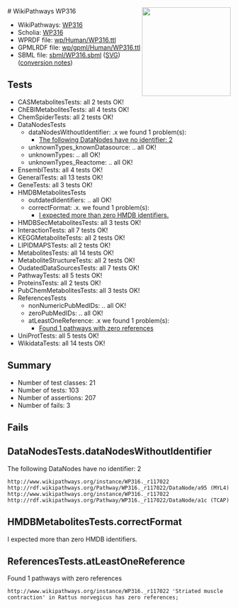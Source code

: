 <img style="float: right; width: 200px" src="../logo.png" />
# WikiPathways WP316

* WikiPathways: [WP316](https://identifiers.org/wikipathways:WP316)
* Scholia: [WP316](https://scholia.toolforge.org/wikipathways/WP316)
* WPRDF file: [wp/Human/WP316.ttl](../wp/Human/WP316.ttl)
* GPMLRDF file: [wp/gpml/Human/WP316.ttl](../wp/gpml/Human/WP316.ttl)
* SBML file: [sbml/WP316.sbml](../sbml/WP316.sbml) ([SVG](../sbml/WP316.svg)) ([conversion notes](../sbml/WP316.txt))

## Tests
* CASMetabolitesTests: all 2 tests OK!
* ChEBIMetabolitesTests: all 4 tests OK!
* ChemSpiderTests: all 2 tests OK!
* DataNodesTests
    * dataNodesWithoutIdentifier: .x we found 1 problem(s):
        * [The following DataNodes have no identifier: 2](#d2d32fa1)
    * unknownTypes_knownDatasource: .. all OK!
    * unknownTypes: .. all OK!
    * unknownTypes_Reactome: .. all OK!
* EnsemblTests: all 4 tests OK!
* GeneralTests: all 13 tests OK!
* GeneTests: all 3 tests OK!
* HMDBMetabolitesTests
    * outdatedIdentifiers: .. all OK!
    * correctFormat: .x. we found 1 problem(s):
        * [I expected more than zero HMDB identifiers.](#ad154c1e)
* HMDBSecMetabolitesTests: all 3 tests OK!
* InteractionTests: all 7 tests OK!
* KEGGMetaboliteTests: all 2 tests OK!
* LIPIDMAPSTests: all 2 tests OK!
* MetabolitesTests: all 14 tests OK!
* MetaboliteStructureTests: all 2 tests OK!
* OudatedDataSourcesTests: all 7 tests OK!
* PathwayTests: all 5 tests OK!
* ProteinsTests: all 2 tests OK!
* PubChemMetabolitesTests: all 3 tests OK!
* ReferencesTests
    * nonNumericPubMedIDs: .. all OK!
    * zeroPubMedIDs: .. all OK!
    * atLeastOneReference: .x we found 1 problem(s):
        * [Found 1 pathways with zero references](#35eb778e)
* UniProtTests: all 5 tests OK!
* WikidataTests: all 14 tests OK!


## Summary

* Number of test classes: 21
* Number of tests: 103
* Number of assertions: 207
* Number of fails: 3

## Fails

<a name="d2d32fa1" />

## DataNodesTests.dataNodesWithoutIdentifier

The following DataNodes have no identifier: 2
```
http://www.wikipathways.org/instance/WP316._r117022 http://rdf.wikipathways.org/Pathway/WP316._r117022/DataNode/a95 (MYL4)
http://www.wikipathways.org/instance/WP316._r117022 http://rdf.wikipathways.org/Pathway/WP316._r117022/DataNode/a1c (TCAP)
```

<a name="ad154c1e" />

## HMDBMetabolitesTests.correctFormat

I expected more than zero HMDB identifiers.
<a name="35eb778e" />

## ReferencesTests.atLeastOneReference

Found 1 pathways with zero references
```
http://www.wikipathways.org/instance/WP316._r117022 'Striated muscle contraction' in Rattus norvegicus has zero references; 
```

